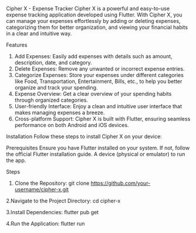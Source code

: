 Cipher X - Expense Tracker
Cipher X is a powerful and easy-to-use expense tracking application developed using Flutter. With Cipher X, you can manage your expenses effortlessly by adding or deleting expenses, categorizing them for better organization, and viewing your financial habits in a clear and intuitive way.



Features
1. Add Expenses: Easily add expenses with details such as amount, description, date, and category.
2. Delete Expenses: Remove any unwanted or incorrect expense entries.
3. Categorize Expenses: Store your expenses under different categories like Food, Transportation, Entertainment, Bills, etc., to help you better organize and track your spending.
4. Expense Overview: Get a clear overview of your spending habits through organized categories.
5. User-friendly Interface: Enjoy a clean and intuitive user interface that makes managing expenses a breeze.
6. Cross-platform Support: Cipher X is built with Flutter, ensuring seamless performance on both Android and iOS devices.


Installation
Follow these steps to install Cipher X on your device:

Prerequisites
Ensure you have Flutter installed on your system. If not, follow the official Flutter installation guide.
A device (physical or emulator) to run the app.

Steps
1. Clone the Repository:
git clone https://github.com/your-username/cipher-x.git
   
2.Navigate to the Project Directory:
cd cipher-x

3.Install Dependencies:
flutter pub get

4.Run the Application:
flutter run

